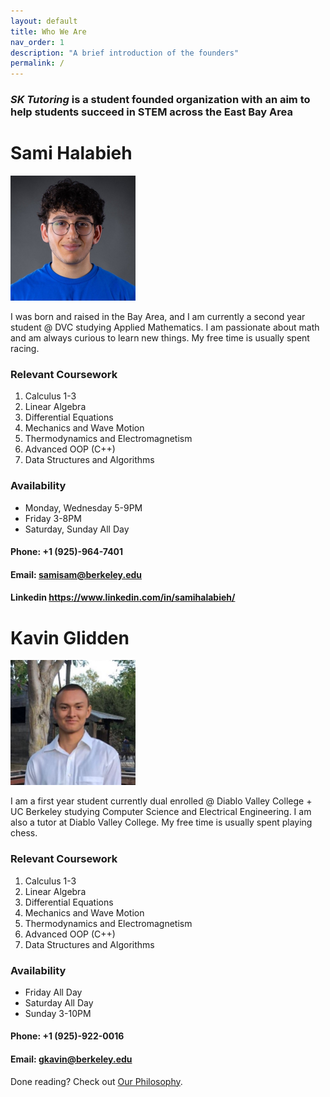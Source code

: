 ```yaml
---
layout: default
title: Who We Are
nav_order: 1
description: "A brief introduction of the founders"
permalink: /
---
```


### __*SK Tutoring* is a student founded organization with an aim to help students succeed in STEM across the East Bay Area__
# Sami Halabieh
<img src="sami.jpg" alt="Me" width="200" />


 I was born and raised in the Bay Area, and I am currently a second year student @ DVC studying Applied Mathematics. I am passionate about math and am always curious to learn new things. My free time is usually spent racing. 



### Relevant Coursework

1. Calculus 1-3
2. Linear Algebra
3. Differential Equations
4. Mechanics and Wave Motion
5. Thermodynamics and Electromagnetism
7. Advanced OOP (C++)
8. Data Structures and Algorithms

### Availability
- Monday, Wednesday 5-9PM
- Friday 3-8PM
- Saturday, Sunday All Day

#### Phone: +1 (925)-964-7401
#### Email: <samisam@berkeley.edu>
#### Linkedin <https://www.linkedin.com/in/samihalabieh/>

# Kavin Glidden
<img src="kavin2.jpg" alt="Kavin" width="200" />


 I am a first year student currently dual enrolled @ Diablo Valley College + UC Berkeley studying Computer Science and Electrical Engineering. I am also a tutor at Diablo Valley College. My free time is usually spent playing chess. 



### Relevant Coursework

1. Calculus 1-3
2. Linear Algebra
3. Differential Equations
4. Mechanics and Wave Motion
5. Thermodynamics and Electromagnetism
7. Advanced OOP (C++)
8. Data Structures and Algorithms

### Availability
- Friday All Day
- Saturday All Day
- Sunday 3-10PM

#### Phone: +1 (925)-922-0016
#### Email: <gkavin@berkeley.edu>

Done reading? Check out [Our Philosophy](https://sktutoring.org/docs/philosophy/ 'What we think about tutoring').
